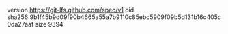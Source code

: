 version https://git-lfs.github.com/spec/v1
oid sha256:9b1f45b9d09f90b4665a55a7b9110c85ebc5909f09b5d131b16c405c0da27aaf
size 9394
